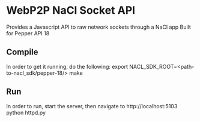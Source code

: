 WebP2P NaCl Socket API
======================

Provides a Javascript API to raw network sockets through a NaCl app
Built for Pepper API 18

Compile
-------
In order to get it running, do the following:
  export NACL_SDK_ROOT=<path-to-nacl_sdk/pepper-18/>
  make

Run
---
In order to run, start the server, then navigate to http://localhost:5103
  python httpd.py
